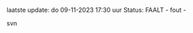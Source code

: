 laatste update: 
do 09-11-2023 17:30   uur 
Status: FAALT - fout - 
<div class="service R">svn</div>